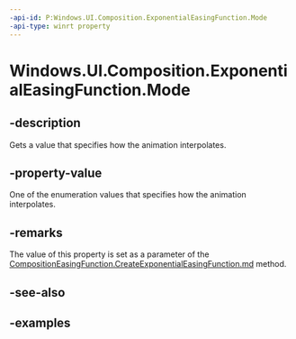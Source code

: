 ```yaml
---
-api-id: P:Windows.UI.Composition.ExponentialEasingFunction.Mode
-api-type: winrt property
---
```


# Windows.UI.Composition.ExponentialEasingFunction.Mode

<!--
public Windows.UI.Composition.CompositionEasingFunctionMode Mode { get; }
-->


## -description

Gets a value that specifies how the animation interpolates.

## -property-value

One of the enumeration values that specifies how the animation interpolates.

## -remarks

The value of this property is set as a parameter of the [CompositionEasingFunction.CreateExponentialEasingFunction.md](compositioneasingfunction_createexponentialeasingfunction_1386773538.md) method.

## -see-also

## -examples



